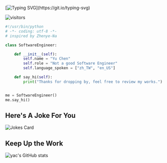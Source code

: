 [![Typing SVG](https://readme-typing-svg.demolab.com/?lines=Nothing+interesting+about+me.;Please+check+later.)](https://git.io/typing-svg)

![visitors](https://visitor-badge.laobi.icu/badge?page_id=yac49)

```python
#!/usr/bin/python
# -*- coding: utf-8 -*-
# inspired by Zhenye-Na

class SoftwareEngineer:

    def __init__(self):
        self.name = "Yu Chen"
        self.role = "Not a good Software Engineer"
        self.language_spoken = ["zh_TW", "en_US"]

    def say_hi(self):
        print("Thanks for dropping by, feel free to review my works.")


me = SoftwareEngineer()
me.say_hi()
```
## Here's A Joke For You
![Jokes Card](https://readme-jokes.vercel.app/api)

## Keep Up the Work
![yac's GitHub stats](https://github-readme-stats.vercel.app/api?username=yac49&show_icons=true&theme=tokyonight)
<!---  
- 👋 Hi, I’m @yac
- 👀 I’m interested in python,java
- 🌱 I’m currently learning html
- 💞️ I’m looking to collaborate on ...
- 📫 How to reach me ...
--->


<!---
yu-chen11/yu-chen11 is a ✨ special ✨ repository because its `README.md` (this file) appears on your GitHub profile.
You can click the Preview link to take a look at your changes.
--->
